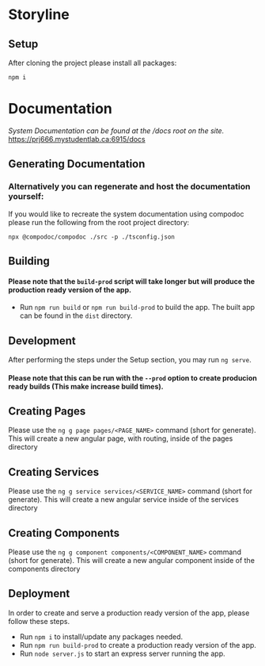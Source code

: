 # Storyline

## Setup

After cloning the project please install all packages:
```
npm i
```

# Documentation
*System Documentation can be found at the /docs root on the site.*
https://prj666.mystudentlab.ca:6915/docs

## Generating Documentation
### Alternatively you can regenerate and host the documentation yourself:
If you would like to recreate the system documentation using compodoc please run the following from the root project directory:
```
npx @compodoc/compodoc ./src -p ./tsconfig.json
```

## Building

#### Please note that the `build-prod` script will take longer but will produce the production ready version of the app.

- Run `npm run build` or `npm run build-prod` to build the app. The built app can be found in the `dist` directory.

## Development

After performing the steps under the Setup section, you may run `ng serve`.
#### Please note that this can be run with the `--prod` option to create producion ready builds (This make increase build times).

## Creating Pages

Please use the `ng g page pages/<PAGE_NAME>` command (short for generate). This will create a new angular page, with routing, inside of the pages directory

## Creating Services

Please use the `ng g service services/<SERVICE_NAME>` command (short for generate). This will create a new angular service inside of the services directory

## Creating Components

Please use the `ng g component components/<COMPONENT_NAME>` command (short for generate). This will create a new angular component inside of the components directory

## Deployment

In order to create and serve a production ready version of the app, please follow these steps.

- Run `npm i` to install/update any packages needed.
- Run `npm run build-prod` to create a production ready version of the app.
- Run `node server.js` to start an express server running the app.
